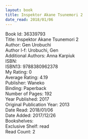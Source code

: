 ```yaml
---
layout: book
title: Inspektor Akane Tsunemori 2
date_read: 2018/01/06
---
```


Book Id: 36339793<br />
Title: Inspektor Akane Tsunemori 2<br />
Author: Gen Urobuchi<br />
Author l-f: Urobuchi, Gen<br />
Additional Authors: Anna Karpiuk<br />
ISBN: <br />
ISBN13: 9788380962378<br />
My Rating: 0<br />
Average Rating: 4.19<br />
Publisher: Waneko<br />
Binding: Paperback<br />
Number of Pages: 192<br />
Year Published: 2017<br />
Original Publication Year: 2013<br />
Date Read: 2018/01/06<br />
Date Added: 2017/12/26<br />
Bookshelves: <br />
Exclusive Shelf: read<br />
Read Count: 2<br />

